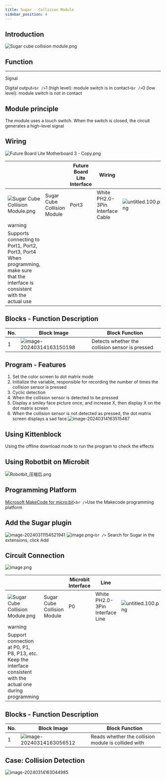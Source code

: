 ```yaml
---
title: Sugar - Collision Module
sidebar_position: 4
---
```

## Introduction

![Sugar cube collision module.png](https://learn.kittenbot.cn/2024md_pic/1698310429465-6c5c021a-d552-4453-822c-7badf44a152a.png)

## Function

---

Signal

Digital output`<br />`1 (high level): module switch is in contact`<br />`0 (low level): module switch is not in contact

## Module principle

The module uses a touch switch. When the switch is closed, the circuit generates a high-level signal

## Wiring

![Future Board Lite Motherboard 3 - Copy.png](https://learn.kittenbot.cn/2024md_pic/1698388982783-92f3c55f-3a6f-4e52-a7e8-2231541ac798.png)

|                                                                                                                                         |                             | Future Board Lite Interface | Wiring                           |                                                                                                                 |
| --------------------------------------------------------------------------------------------------------------------------------------- | --------------------------- | --------------------------- | -------------------------------- | --------------------------------------------------------------------------------------------------------------- |
| ![Sugar Cube Collision Module.png](https://learn.kittenbot.cn/2024md_pic/1698310429465-6c5c021a-d552-4453-822c-7badf44a152a.png)          | Sugar Cube Collision Module | Port3                       | White PH2.0-3Pin Interface Cable | ![untitled.100.png](https://learn.kittenbot.cn/2024md_pic/1694663456622-fdd52039-7a0c-451f-96a0-feabdc797516.png) |
| warning                                                                                                                                 |                             |                             |                                  |                                                                                                                 |
| Supports connecting to Port1, Port2, Port3, Port4<br />When programming, make sure that the interface is consistent with the actual use |                             |                             |                                  |                                                                                                                 |

## Blocks - Function Description

| No. | Block Image                                                                                 | Block Function                                  |
| --- | ------------------------------------------------------------------------------------------- | ----------------------------------------------- |
| 1   | ![image-20240314163150198](https://learn.kittenbot.cn/2024md_pic/image-20240314163150198.png) | Detects whether the collision sensor is pressed |

## Program - Features

1. Set the color screen to dot matrix mode
2. Initialize the variable, responsible for recording the number of times the collision sensor is pressed
3. Cyclic detection
4. When the collision sensor is detected to be pressed
5. Display a smiley face picture once, and increase X, then display X on the dot matrix screen
6. When the collision sensor is not detected as pressed, the dot matrix screen displays a sad face
   ![image-20240314163515487](https://learn.kittenbot.cn/2024md_pic/image-20240314163515487.png)

## Using Kittenblock

Using the offline download mode to run the program to check the effects

## Using Robotbit on Microbit

![Robotbit_压缩后.png](https://learn.kittenbot.cn/2024md_pic/1709112761000-c84282ba-fe71-45c1-8ad4-8e7f6fc4738f.png)

## Programming Platform

[Microsoft MakeCode for micro:bit](https://makecode.microbit.org/#editor)`<br />`Use the Makecode programming platform

## Add the Sugar plugin

![image-20240311154521941](https://learn.kittenbot.cn/2024md_pic/image-20240311154521941.png)
![image.png](https://learn.kittenbot.cn/2024md_pic/1709111641678-73b61119-c29c-4b48-add7-375ce9a15935.png)`<br />`
Search for Sugar in the extensions, click Add

## Circuit Connection

![image.png](https://learn.kittenbot.cn/2024md_pic/1709782704916-a3324085-af69-46ed-a40a-bf8d9f191ac3.png)

|                                                                                                                                |                             | Microbit Interface | Line                            |                                                                                                                 |
| ------------------------------------------------------------------------------------------------------------------------------ | --------------------------- | ------------------ | ------------------------------- | --------------------------------------------------------------------------------------------------------------- |
| ![Sugar Cube Collision Module.png](https://learn.kittenbot.cn/2024md_pic/1698310429465-6c5c021a-d552-4453-822c-7badf44a152a.png) | Sugar Cube Collision Module | P0                 | White PH2.0-3Pin Interface Line | ![untitled.100.png](https://learn.kittenbot.cn/2024md_pic/1694663456622-fdd52039-7a0c-451f-96a0-feabdc797516.png) |
| warning                                                                                                                        |                             |                    |                                 |                                                                                                                 |
| Support connection at P0, P1, P8, P13, etc.<br />Keep the interface consistent with the actual one during programming          |                             |                    |                                 |                                                                                                                 |

## Blocks - Function Description

| No. | Block Image                                                                                 | Block Function                                      |
| --- | ------------------------------------------------------------------------------------------- | --------------------------------------------------- |
| 1   | ![image-20240314163056512](https://learn.kittenbot.cn/2024md_pic/image-20240314163056512.png) | Reads whether the collision module is collided with |

## Case: Collision Detection

![image-20240314163044985](https://learn.kittenbot.cn/2024md_pic/image-20240314163044985.png)
